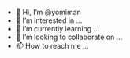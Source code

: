 - 👋 Hi, I’m @yomiman
- 👀 I’m interested in ...
- 🌱 I’m currently learning ...
- 💞️ I’m looking to collaborate on ...
- 📫 How to reach me ...

<!---
yomiman/yomiman is a ✨ special ✨ repository because its `README.md` (this file) appears on your GitHub profile.
You can click the Preview link to take a look at your changes.
--->

